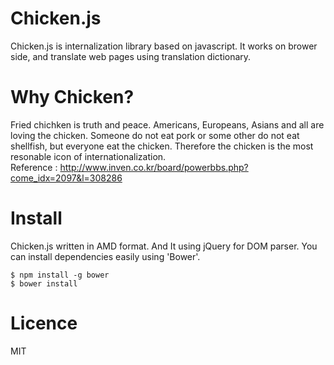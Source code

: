 # Chicken.js
Chicken.js is internalization library based on javascript. It works on brower side, and translate web pages using translation dictionary. 

# Why Chicken?
Fried chichken is truth and peace. Americans, Europeans, Asians and all are loving the chicken. Someone do not eat pork or some other do not eat shellfish, but everyone eat the chicken. Therefore the chicken is the most resonable icon of internationalization.<br/>
Reference : http://www.inven.co.kr/board/powerbbs.php?come_idx=2097&l=308286

# Install
Chicken.js written in AMD format. And It using jQuery for DOM parser. You can install dependencies easily using 'Bower'.
```
$ npm install -g bower
$ bower install
```

# Licence
MIT
